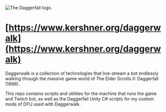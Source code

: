 ![The Daggerfall logo.](https://djfdm802jwooz.cloudfront.net/static/img/daggerwalk/orig_daggerfall_logo.png)
# [https://www.kershner.org/daggerwalk](https://www.kershner.org/daggerwalk)

Daggerwalk is a collection of technologies that live-stream a bot endlessly walking through the massive game world of The Elder Scrolls II: Daggerfall (1996).

This repo contains scripts and utilities for the machine that runs the game and Twitch bot, as well as the Daggerfall Unity C# scripts for my custom mods of DFU used with Daggerwalk.
